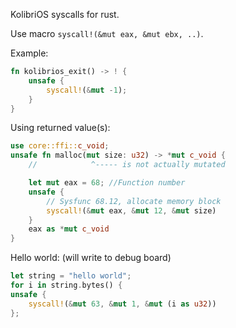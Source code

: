 KolibriOS syscalls for rust. 

Use macro `syscall!(&mut eax, &mut ebx, ..)`.

Example:
```rust
fn kolibrios_exit() -> ! {
    unsafe {
        syscall!(&mut -1);
    }
}
```

Using returned value(s):
```rust
use core::ffi::c_void;
unsafe fn malloc(mut size: u32) -> *mut c_void {
    //            ^----- is not actually mutated

    let mut eax = 68; //Function number
    unsafe {
        // Sysfunc 68.12, allocate memory block
        syscall!(&mut eax, &mut 12, &mut size)
    }
    eax as *mut c_void
}
```

Hello world: (will write to debug board)
```rust
let string = "hello world";
for i in string.bytes() {
unsafe {
    syscall!(&mut 63, &mut 1, &mut (i as u32))
};
```
